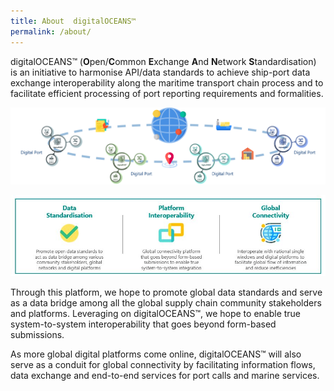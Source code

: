 ```yaml
---
title: About  digitalOCEANS™
permalink: /about/
---
```



digitalOCEANS™ (**O**pen/**C**ommon **E**xchange **A**nd **N**etwork **S**tandardisation) is an initiative to harmonise API/data standards to achieve ship-port data exchange interoperability along the maritime transport chain process and to facilitate efficient processing of port reporting requirements and formalities.

![overview](/images/overview1.png)


![overview](/images/overview2.JPG)


Through this platform, we hope to promote global data standards and serve as a data bridge among all the global supply chain community stakeholders and platforms. 
Leveraging on digitalOCEANS™, we hope to enable true system-to-system interoperability that goes beyond form-based submissions. 

As more global digital platforms come online, digitalOCEANS™ will also serve as a conduit for global connectivity by facilitating information flows, data exchange and end-to-end services for port calls and marine services.
